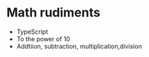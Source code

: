 # Math rudiments

* TypeScript
* To the power of 10
* Addtiion, subtraction, multiplication,division
